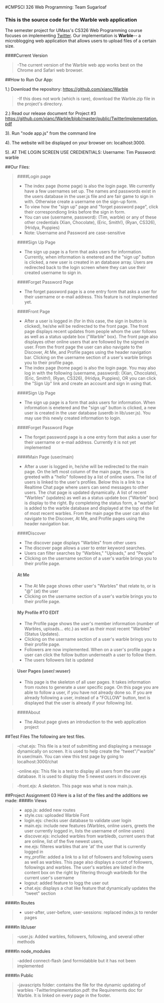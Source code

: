 #CMPSCI 326 Web Programming: Team Sugarloaf
### This is the source code for the Warble web application

The semester project for UMass's CS326 Web Programming course focuses on implementing <a href="http://twitter.com" target="_blank">Twitter</a>. Our implementation is <b>Warble</b>-- a microblogging web application that allows users to upload files of a certain size. 

####Current Version
>-The current version of the Warble web app works best on the Chrome and Safari web browser.

##How to Run Our App:

1.) Download the repository: https://github.com/xianc/Warble
>-If this does not work (which is rare), download the Warble.zip file in the project's directory. 

2.) Read our release document for Project #3
https://github.com/xianc/Warble/blob/master/public/TwitterImplementation.pdf

3). Run "node app.js" from the command line

4). The website will be displayed on your browser on: localhost:3000. 

5). AT THE LOGIN SCREEN USE CREDIENTIALS:
  Username: Tim
  Password: warble

##Our Files:

>####Login page
>- The index page (home page) is also the login page. We currently have a few usernames set up. The names and passwords exist in the users database in the user.js file and are fair game to sign in with. Otherwise create a username on the sign-up form.
>- To view how the "sign up" page and "forget password page", click their correspondiong links before the sign in form. 
>- You can use (username, password): (Tim, warble) or any of these other credentials (Xian, Chocolate), (Eric, Smith!), (Ryan, CS326), (Hridya, Puppies)
>- Note: Username and Password are case-sensitive

>####Sign Up Page
>- The sign up page is a form that asks users for information. Currently, when information is enetered and the "sign up" button is clicked, a new user is created in an database array. Users are redirected back to the login screen where they can use their created username to sign in.

>####Forget Password Page
>- The forget password page is a one entry form that asks a user for their username or e-mail address. This feature is not implemented yet.

>####Front Page
>- After a user is logged in (for in this case, the sign in button is clicked), he/she will be redirected to the front page. The front page displays recent updates from people whom the user follows as well as a status update box ("Warble" box). The front page also displayes other online users that are followed by the signed in user. From the front page the user can also navigate to the Discover, At Me, and Profile pages using the header navigation bar. Clicking on the username section of a user's warble brings you to their profile page.
>- The index page (home page) is also the login page. You may also log in with the following (username, password): (Xian, Chocolate), (Eric, Smith!), (Ryan, CS326), (Hridya, Puppies), OR you can click the "Sign Up" link and create an account and sign in using that. 

>####Sign Up Page 
>- The sign up page is a form that asks users for information. When information is enetered and the "sign up" button is clicked, a new user is created in the user database (userdb in lib/user.js). You may use this newly created information to login.

>####Forget Password Page
>- The forget password page is a one entry form that asks a user for their username or e-mail address. Currently it is not yet implemented

>####Main Page (user/main)
>- After a user is logged in, he/she will be redirected to the main page. On the left most column of the main page, the user is greeted with a "hello" followed by a list of online users. The list of users is linked to the user's profiles. Below this is a link to a Realtime Chat page where users can send messages to other users. The chat page is updated dynamically. A list of recent "Warbles" (updates) as well as a status update box ("Warble" box) is display to the right. By completeing the status form, a "warble" is added to the warble database and displayed at the top of the list of most recent warbles. From the main page the user can also navigate to the Discover, At Me, and Profile pages using the header navigation bar. 

>####Discover
>- The discover page displays "Warbles" from other users
>- The discover page allows a user to enter keyword searches. 
>- Users can filter searches by "Warbles," "Uploads," and "People"
>- Clicking on the username section of a user's warble brings you to their profile page.

>#### At Me
>- The At Me page shows other user's "Warbles" that relate to, or is "@" (at) the user
>- Clicking on the username section of a user's warble brings you to their profile page.

>#### My Profile #TO EDIT
>- The Profile page shows the user's member information (number of Warbles, uploads... etc.) as well as their most recent "Warbles" (Status Updates). 
>- Clicking on the username section of a user's warble brings you to their profile page.
>- Followers are now implemented. When on a user's profile page a user can click the follow button underneath a user to follow them.
>- The users followers list is updated


>#### User Pages (user/:wuser)
>- This page is the skeleton of all user pages. It takes information from routes to generate a user specific page. On this page you are able to follow a user, if you have not already done so. If you are already following a user, instead of a "FOLLOW" button, text is displayed that the user is already if your following list. 

>####About
>- The About page gives an introduction to the web application project


##Test Files
The following are test files. 
>-chat.ejs: This file is a test of submitting and displaying a message dynamically on screen. It is used to help create the "tweet"/"warble" in user/main. You can view this test page by going to localhost:3000/chat

>-online.ejs: This file is a test to display all users from the user database. It is used to display the 5 newest users in discover.ejs

>-front.ejs: A skeleton. This page was what is now main.js. 

##Project Assignment 03
Here is a list of the files and the additions we made:
####In Views
>- app.js: added new routes
>- style.css: uploaded Warble Font
>- login.ejs: checks user database to validate user login
>- main.ejs: include new features (Warbles, online users, greets the user currently logged in, lists the username of online users)
>- discover.ejs: included warbles from warbledb, current users that are online, list of the five newest users,
>- me.ejs: filteres warbles that are 'at' the user that is currently logged in
>- my_profile: added a link to a list of followers and following users as well as warbles. This page also displays a count of followers, followings and warbles. The user's warbles are listed in the content box on the right by filtering through warbledb for the current user's username
>- logout: added feature to logg the user out
>- chat.ejs: displays a chat like feature that dynamically updates the "tweet" section

####In Routes
>- user-after, user-before, user-sessions: replaced index.js to render pages

####In lib/user
>-user.js: Added warbles, followers, following, and several other methods

####In node_modules
>-added connect-flash (and formidabble but it has not been implemented

####In Public
>-javascripts folder: contains the file for the dynamic updating of warbles
>-TwitterImplementation.pdf: the Requirements doc for Warble. It is linked on every page in the footer.  


